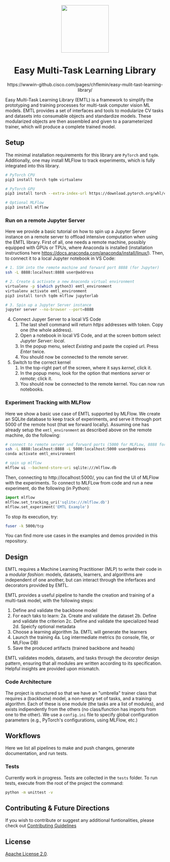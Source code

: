 <!-- # Easy Multi-Task Learning -->
<p align="center" width="100%">
    <img width="150px" src="https://i.postimg.cc/HWzrbmZX/Screenshot-20230301-054816.png">
</p>
<h1 style="text-align: center;">Easy Multi-Task Learning Library</h1>
<p style="text-align: center;">https://wwwin-github.cisco.com/pages/chflemin/easy-mulit-tast-learning-library/</p>

Easy Multi-Task Learning Library (EMTL) is a framework to simplify the prototyping and training processes for multi-task computer vision ML models. EMTL provides a set of interfaces and tools to modularize CV tasks and datasets into consumable objects and standardize models. These modularized objects are then assembled and given to a parameterized trainer, which will produce a complete trained model.

## Setup
The minimal installation requirements for this library are `PyTorch` and `tqdm`. Additionally, one
may install MLFlow to track experiments, which is fully integrated into this library.
```bash
# PyTorch CPU
pip3 install torch tqdm virtualenv

# PyTorch GPU
pip3 install torch --extra-index-url https://download.pytorch.org/whl/cu117 tqdm virtualenv

# Optional MLFlow
pip3 install mlflow
```

### Run on a remote Jupyter Server
Here we provide a basic tutorial on how to spin up a Jupyter Server instance on a remote server to 
offload intensive computation when using the EMTL library. First of all, one needs a remote machine,
possibly equipped with GPUs or TPUs, where Anaconda is installed (installation instructions here
https://docs.anaconda.com/anaconda/install/linux/). 
Then, to connect it to a local Jupyter notebook in VS Code:
``` bash
# 1. SSH into the remote machine and forward port 8888 (for Jupyter)
ssh -L 8888:localhost:8888 user@address

# 2. Create & activate a new Anaconda virtual environment
virtualenv -p $(which python3) emtl_environment 
virtualenv activate emtl_environment
pip3 install torch tqdm mlflow jupyterlab

# 3. Spin up a Jupyter Server instance
jupyter server --no-browser --port=8888
```
4. Connect Jupyer Server to a local VS Code
    1. The last shell command will return *https* addresses with token. Copy one (the whole address).
    2. Open a notebook in local VS Code, and at the screen bottom select *Jupyter Server: local*.
    3. In the popup menu, select *Existing* and paste the copied url. Press *Enter* twice.
    4. You should now be connected to the remote server.
5. Switch to the correct kernel
    1. In the top-right part of the screen, where it says *kernel*, click it.
    2. In the popup menu, look for the option that mentions *server* or *remote*; click it.
    3. You should now be connected to the remote kernel. You can now run notebooks.

### Experiment Tracking with MLFlow
Here we show a basic use case of EMTL supported by MLFlow. We create an SQLite database to keep
track of experiments, and serve it through port 5000 of the remote host (that we forward locally).
Assuming one has already setup the `emtl_environment` as described above on the remote machine, do
the following:
```bash
# connect to remote server and forward ports (5000 for MLFLow, 8888 for Jupyter)
ssh -L 8888:localhost:8888 -L 5000:localhost:5000 user@address
conda activate emtl_environment

# spin up mlflow
mlflow ui --backend-store-uri sqlite:///mlflow.db
```
Then, connecting to http://localhost:5000/, you can find the UI of MLFlow with the experiments. To
connect to MLFLow from code and run a new experiment, do the following (in Python):
```python
import mlflow
mlflow.set_tracking_uri('sqlite:///mlflow.db')
mlflow.set_experiment('EMTL Example')
```

To stop its execution, try:
```bash
fuser -k 5000/tcp
```
You can find more use cases in the examples and demos provided in this repository.


## Design
EMTL requires a Machine Learning Practitioner (MLP) to write their code in a *modular fashion*: models, datasets, learners, and algorithms are independent of one another, but can interact through the inferfaces and decorators provided by EMTL.

EMTL provides a useful pipeline to handle the creation and training of a multi-task model, with the following steps:
1. Define and validate the backbone model
2. For each taks to learn:
    2a. Create and validate the dataset
    2b. Define and validate the criterion
    2c. Define and validate the specialized head
    2d. Speicfy optional metadata
3. Choose a learning algorithm
    3a. EMTL will generate the learners
4. Launch the training
    4a. Log intermediate metrics (to console, file, or MLFlow DB)
5. Save the produced artifacts (trained backbone and heads)

EMTL validates models, datasets, and tasks through the *decorator* design pattern, ensuring that all modules are written according to its specification. Helpful insights are provided upon mismatch.

### Code Architecture
The project is structured so that we have an "umbrella" trainer class that requires a (backbone) model, a non-empty set of tasks, and a training algorithm. Each of these is one module (the tasks are a list of modules), and exists indipendently from the others (no class/function has imports from one to the other). We use a `config.ini` file to specify global configuration parameters (e.g., PyTorch's configurations, using MLFlow, etc.)

## Workflows
Here we list all pipelines to make and push changes, generate documentation, and run tests.

### Tests
Currently work in progress.
Tests are collected in the `tests` folder. To run tests, execute from the root of the project the
command:
```bash
python -m unittest -v
```
## Contributing & Future Directions

If you wish to contribute or suggest any additional funtionalities, please check out [Contributing Guidelines](/CONTRIBUTING.md)

## License

[Apache License 2.0](LICENSE).
